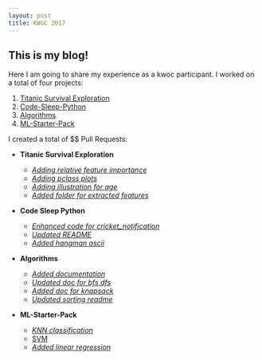 ```yaml
---
layout: post
title: KWoC 2017
---
```


## This is my blog!
Here I am going to share my experience as a kwoc participant.
I worked on a total of four projects:  
1. [Titanic Survival Exploration](https://github.com/prateekiiest/titanic_survival_exploration)
2. [Code-Sleep-Python](http://github.com/prateekiiest/Code-Sleep-Python)
3. [Algorithms](http://github.com/codeIIEST/Algorithms)
4. [ML-Starter-Pack](https://github.com/aribis369/ML-Starter-Pack)

I created a total of $$ Pull Requests:
+ **Titanic Survival Exploration**
  - [_Adding relative feature importance_](https://github.com/prateekiiest/titanic_survival_exploration/pull/20)
  - [_Adding pclass plots_](https://github.com/prateekiiest/titanic_survival_exploration/pull/16)
  - [_Adding illustration for age_](https://github.com/prateekiiest/titanic_survival_exploration/pull/14)
  - [_Added folder for extracted features_](https://github.com/prateekiiest/titanic_survival_exploration/pull/10)  
  
+ **Code Sleep Python**
  - [_Enhanced code for cricket_notification_](https://github.com/prateekiiest/Code-Sleep-Python/pull/99)
  - [_Updated README_](https://github.com/prateekiiest/Code-Sleep-Python/pull/98)
  - [_Added hangman ascii_](https://github.com/prateekiiest/Code-Sleep-Python/pull/96)  

+ **Algorithms**
  - [_Added documentation_](https://github.com/codeIIEST/Algorithms/pull/230)
  - [_Updated doc for bfs dfs_](https://github.com/codeIIEST/Algorithms/pull/218)
  - [_Added doc for knapsack_](https://github.com/codeIIEST/Algorithms/pull/182)
  - [_Updated sorting readme_](https://github.com/codeIIEST/Algorithms/pull/173)  
  
+ **ML-Starter-Pack**
  - [_KNN classification_](https://github.com/aribis369/ML-Starter-Pack/pull/27)
  - [SVM](https://github.com/aribis369/ML-Starter-Pack/pull/21)
  - [_Added linear regression_](https://github.com/aribis369/ML-Starter-Pack/pull/9)
